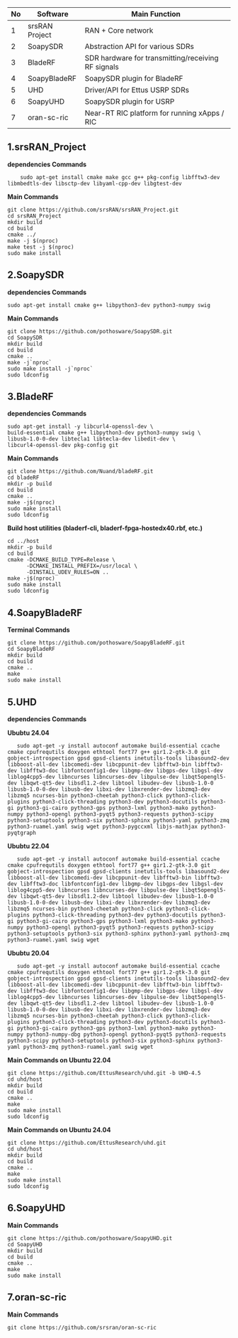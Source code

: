 
| No | Software       | Main Function                                      |
| -- | -------------- | -------------------------------------------------- |
| 1  | srsRAN Project | RAN + Core network                                 |
| 2  | SoapySDR       | Abstraction API for various SDRs                   |
| 3  | BladeRF        | SDR hardware for transmitting/receiving RF signals |
| 4  | SoapyBladeRF   | SoapySDR plugin for BladeRF                        |
| 5  | UHD            | Driver/API for Ettus USRP SDRs                     |
| 6  | SoapyUHD       | SoapySDR plugin for USRP                           |
| 7  | oran-sc-ric    | Near-RT RIC platform for running xApps / RIC       |




## 1.srsRAN_Project

**dependencies Commands**

        sudo apt-get install cmake make gcc g++ pkg-config libfftw3-dev libmbedtls-dev libsctp-dev libyaml-cpp-dev libgtest-dev

**Main Commands**

    git clone https://github.com/srsRAN/srsRAN_Project.git
    cd srsRAN_Project
    mkdir build
    cd build
    cmake ../
    make -j $(nproc)
    make test -j $(nproc)
    sudo make install


## 2.SoapySDR

**dependencies Commands**

    sudo apt-get install cmake g++ libpython3-dev python3-numpy swig

**Main Commands**

    git clone https://github.com/pothosware/SoapySDR.git
    cd SoapySDR
    mkdir build
    cd build
    cmake ..
    make -j`nproc`
    sudo make install -j`nproc`
    sudo ldconfig


## 3.BladeRF

**dependencies Commands**

    sudo apt-get install -y libcurl4-openssl-dev \
    build-essential cmake g++ libpython3-dev python3-numpy swig \
    libusb-1.0-0-dev libtecla1 libtecla-dev libedit-dev \
    libcurl4-openssl-dev pkg-config git

**Main Commands**

    git clone https://github.com/Nuand/bladeRF.git
    cd bladeRF
    mkdir -p build
    cd build
    cmake ..
    make -j$(nproc)
    sudo make install
    sudo ldconfig
 
**Build host utilities (bladerf-cli, bladerf-fpga-hostedx40.rbf, etc.)**

    cd ../host
    mkdir -p build
    cd build
    cmake -DCMAKE_BUILD_TYPE=Release \
          -DCMAKE_INSTALL_PREFIX=/usr/local \
          -DINSTALL_UDEV_RULES=ON ..
    make -j$(nproc)
    sudo make install
    sudo ldconfig
    

## 4.SoapyBladeRF

**Terminal Commands**

    git clone https://github.com/pothosware/SoapyBladeRF.git
    cd SoapyBladeRF
    mkdir build
    cd build
    cmake ..
    make
    sudo make install


## 5.UHD

**dependencies Commands**

**Ububtu 24.04**

       sudo apt-get -y install autoconf automake build-essential ccache cmake cpufrequtils doxygen ethtool fort77 g++ gir1.2-gtk-3.0 git gobject-introspection gpsd gpsd-clients inetutils-tools libasound2-dev libboost-all-dev libcomedi-dev libcppunit-dev libfftw3-bin libfftw3-dev libfftw3-doc libfontconfig1-dev libgmp-dev libgps-dev libgsl-dev liblog4cpp5-dev libncurses libncurses-dev libpulse-dev libqt5opengl5-dev libqwt-qt5-dev libsdl1.2-dev libtool libudev-dev libusb-1.0-0 libusb-1.0-0-dev libusb-dev libxi-dev libxrender-dev libzmq3-dev libzmq5 ncurses-bin python3-cheetah python3-click python3-click-plugins python3-click-threading python3-dev python3-docutils python3-gi python3-gi-cairo python3-gps python3-lxml python3-mako python3-numpy python3-opengl python3-pyqt5 python3-requests python3-scipy python3-setuptools python3-six python3-sphinx python3-yaml python3-zmq python3-ruamel.yaml swig wget python3-pygccxml libjs-mathjax python3-pyqtgraph

**Ububtu 22.04**

       sudo apt-get -y install autoconf automake build-essential ccache cmake cpufrequtils doxygen ethtool fort77 g++ gir1.2-gtk-3.0 git gobject-introspection gpsd gpsd-clients inetutils-tools libasound2-dev libboost-all-dev libcomedi-dev libcppunit-dev libfftw3-bin libfftw3-dev libfftw3-doc libfontconfig1-dev libgmp-dev libgps-dev libgsl-dev liblog4cpp5-dev libncurses libncurses-dev libpulse-dev libqt5opengl5-dev libqwt-qt5-dev libsdl1.2-dev libtool libudev-dev libusb-1.0-0 libusb-1.0-0-dev libusb-dev libxi-dev libxrender-dev libzmq3-dev libzmq5 ncurses-bin python3-cheetah python3-click python3-click-plugins python3-click-threading python3-dev python3-docutils python3-gi python3-gi-cairo python3-gps python3-lxml python3-mako python3-numpy python3-opengl python3-pyqt5 python3-requests python3-scipy python3-setuptools python3-six python3-sphinx python3-yaml python3-zmq python3-ruamel.yaml swig wget

**Ububtu 20.04**

       sudo apt-get -y install autoconf automake build-essential ccache cmake cpufrequtils doxygen ethtool fort77 g++ gir1.2-gtk-3.0 git gobject-introspection gpsd gpsd-clients inetutils-tools libasound2-dev libboost-all-dev libcomedi-dev libcppunit-dev libfftw3-bin libfftw3-dev libfftw3-doc libfontconfig1-dev libgmp-dev libgps-dev libgsl-dev liblog4cpp5-dev libncurses libncurses-dev libpulse-dev libqt5opengl5-dev libqwt-qt5-dev libsdl1.2-dev libtool libudev-dev libusb-1.0-0 libusb-1.0-0-dev libusb-dev libxi-dev libxrender-dev libzmq3-dev libzmq5 ncurses-bin python3-cheetah python3-click python3-click-plugins python3-click-threading python3-dev python3-docutils python3-gi python3-gi-cairo python3-gps python3-lxml python3-mako python3-numpy python3-numpy-dbg python3-opengl python3-pyqt5 python3-requests python3-scipy python3-setuptools python3-six python3-sphinx python3-yaml python3-zmq python3-ruamel.yaml swig wget

**Main Commands on Ubuntu 22.04**

    git clone https://github.com/EttusResearch/uhd.git -b UHD-4.5
    cd uhd/host
    mkdir build
    cd build
    cmake ..
    make
    sudo make install
    sudo ldconfig

**Main Commands on Ubuntu 24.04**

    git clone https://github.com/EttusResearch/uhd.git
    cd uhd/host
    mkdir build
    cd build
    cmake ..
    make
    sudo make install
    sudo ldconfig


## 6.SoapyUHD

**Main Commands**

    git clone https://github.com/pothosware/SoapyUHD.git
    cd SoapyUHD
    mkdir build
    cd build
    cmake ..
    make
    sudo make install

## 7.oran-sc-ric

**Main Commands**

    git clone https://github.com/srsran/oran-sc-ric


























    
